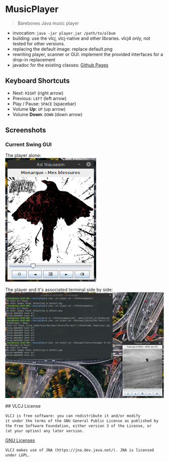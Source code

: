 # MusicPlayer
> Barebones Java music player

- invocation: `java -jar player.jar /path/to/album`
- building: use the vlcj, vlcj-native and other libraries. vlcj4 only, not tested for other versions.
- replacing the default image: replace default.png
- rewriting player, scanner or GUI: implement the provided interfaces for a drop-in replacement
- javadoc for the existing classes: [Github Pages](https://louish-760.github.io/MusicPlayer/)

## Keyboard Shortcuts
- Next: `RIGHT` (right arrow)
- Previous: `LEFT` (left arrow)
- Play / Pause: `SPACE` (spacebar)
- Volume **Up**: `UP` (up arrow)
- Volume **Down**: `DOWN` (down arrow)

## Screenshots
### Current Swing GUI
The player alone:  
![Player](https://raw.githubusercontent.com/LouisH-760/MusicPlayer/master/Screenshots/player.png)

The player and it's associated terminal side by side:
![player and console](https://raw.githubusercontent.com/LouisH-760/MusicPlayer/master/Screenshots/Fullscreen.png)


## VLCJ License

```
VLCJ is free software: you can redistribute it and/or modify
it under the terms of the GNU General Public License as published by
the Free Software Foundation, either version 3 of the License, or
(at your option) any later version.
```

[GNU Licenses](https://www.gnu.org/licenses/)

```
VLCJ makes use of JNA (https://jna.dev.java.net/). JNA is licensed under LGPL.
```
